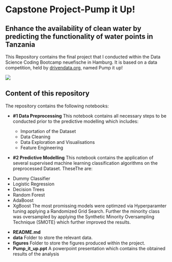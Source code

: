 # Capstone Project-Pump it Up! 
## Enhance the availability of clean water by predicting the functionality of water points in Tanzania

This Repository contains the final project that I conducted within the Data Science Coding Bootcamp neuefische in Hamburg. It is based on a data competition, held by [drivendata.org](https://www.drivendata.org/competitions/7/pump-it-up-data-mining-the-water-table/), named Pump it up!

![](https://cdnuploads.aa.com.tr/uploads/Contents/2017/03/13/thumbs_b_c_919380a969cf7427774545cf4b641472.jpg?v=173523)


##  Content of this repository

The repository contains the following notebooks:

* **#1 Data Preprocessing**
This notebook contains all necessary steps to be conducted prior to the predictive modelling which includes:
  - Importation of the Dataset
  - Data Cleaning
  - Data Exploration and Visualisations
  - Feature Engineering

* **#2 Predictive Modelling**
This notebook contains the application of several supervised machine learning classification algorithms on the preprocessed Dataset. TheseThe are:
- Dummy Classifier
- Logistic Regression
- Decision Trees
- Random Forest
- AdaBoost
- XgBoost
The most promissing models were optimzed via Hyperparamter tuning applying a Randomized Grid Search. Further the minority class was oversampled by applying the Synthetic Minority Oversampling Technique (SMOTE) which further improved the results. 
 
* **README.md**
* **data**
Folder to store the relevant data.
* **figures**
Folder to store the figures produced within the project.
* **Pump_it_up.ppt**
A powerpoint presentation which contains the obtained results of the analysis
